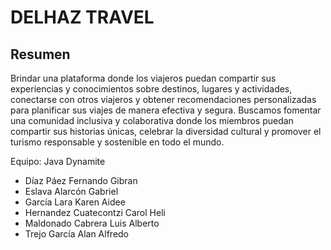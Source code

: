 
# DELHAZ TRAVEL

## Resumen
Brindar una plataforma donde los viajeros puedan compartir sus experiencias y
conocimientos sobre destinos, lugares y actividades, conectarse con otros viajeros y obtener
recomendaciones personalizadas para planificar sus viajes de manera efectiva y segura.
Buscamos fomentar una comunidad inclusiva y colaborativa donde los miembros puedan
compartir sus historias únicas, celebrar la diversidad cultural y promover el turismo
responsable y sostenible en todo el mundo.





Equipo: Java Dynamite
* Díaz Páez Fernando Gibran
* Eslava Alarcón Gabriel
* García Lara Karen Aidee
* Hernandez Cuatecontzi Carol Heli
* Maldonado Cabrera Luis Alberto
* Trejo García Alan Alfredo
